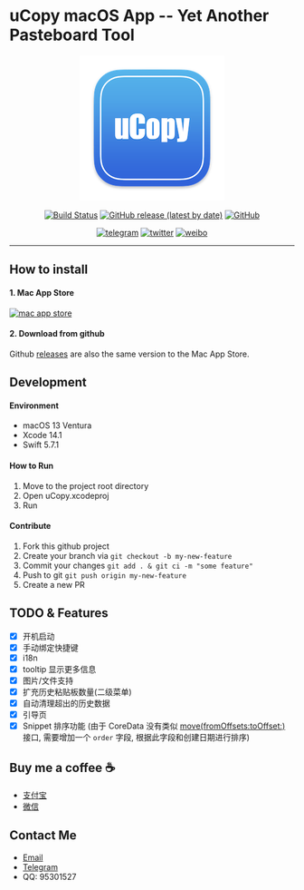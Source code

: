 # uCopy macOS App -- Yet Another Pasteboard Tool

<div align="center">

![uCopy](https://github.com/FaiChou/uCopy/blob/main/uCopy/Assets.xcassets/AppIcon.appiconset/icon-256.png?raw=true)

[![Build Status](https://app.travis-ci.com/FaiChou/uCopy.svg?branch=main)](https://app.travis-ci.com/FaiChou/uCopy)
[![GitHub release (latest by date)](https://img.shields.io/github/v/release/faichou/uCopy)](https://github.com/FaiChou/uCopy/releases)
[![GitHub](https://img.shields.io/github/license/faichou/uCopy)](https://github.com/FaiChou/uCopy/blob/main/LICENSE)

[![telegram](https://img.shields.io/badge/chat-Telegram-blueviolet?style=flat-square&logo=Telegram)](https://t.me/faichou)
[![twitter](https://img.shields.io/badge/follow-Tweet-blue?style=flat-square&logo=Twitter)](https://twitter.com/FaiChou_zh)
[![weibo](https://img.shields.io/badge/follow-Weibo-red?style=flat-square&logo=sina-weibo)](https://weibo.com/u/2949335311)

</div>

-----


## How to install

#### 1. Mac App Store

[![mac app store](https://developer.apple.com/app-store/marketing/guidelines/images/badge-download-on-the-mac-app-store.svg)](https://apps.apple.com/cn/app/ucopy/id6444760480?l=en&mt=12)


#### 2. Download from github

Github [releases](https://github.com/FaiChou/uCopy/releases) are also the same version to the Mac App Store.


## Development

#### Environment

- macOS 13 Ventura
- Xcode 14.1
- Swift 5.7.1

#### How to Run

1. Move to the project root directory
2. Open uCopy.xcodeproj
3. Run

#### Contribute

1. Fork this github project
2. Create your branch via `git checkout -b my-new-feature`
3. Commit your changes `git add . & git ci -m "some feature"`
4. Push to git `git push origin my-new-feature`
5. Create a new PR



## TODO & Features

- [X] 开机启动
- [x] 手动绑定快捷键
- [x] i18n
- [x] tooltip 显示更多信息
- [x] 图片/文件支持
- [x] 扩充历史粘贴板数量(二级菜单)
- [x] 自动清理超出的历史数据
- [x] 引导页
- [x] Snippet 排序功能 (由于 CoreData 没有类似 [move(fromOffsets:toOffset:)](https://developer.apple.com/documentation/Swift/MutableCollection/move(fromOffsets:toOffset:)) 接口, 需要增加一个 `order` 字段, 根据此字段和创建日期进行排序)

## Buy me a coffee ☕️

- [支付宝](https://github.com/FaiChou/uCopy/blob/main/oss/ali.JPG?raw=true)
- [微信](https://github.com/FaiChou/uCopy/blob/main/oss/wechat.JPG?raw=true)

## Contact Me

- [Email](mailto:faichou.zh@gmail.com)
- [Telegram](https://t.me/faichou)
- QQ: 95301527
